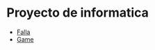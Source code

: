 # Proyecto de informatica
- [Falla](https://haohaozc.github.io/falla/)
- [Game](https://haohaozc.github.io/game/)
